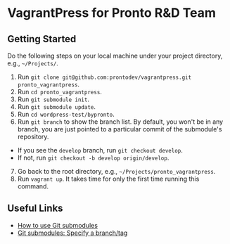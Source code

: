 VagrantPress for Pronto R&D Team
================================

Getting Started
---------------

Do the following steps on your local machine under your project directory, e.g., `~/Projects/`.

1. Run `git clone git@github.com:prontodev/vagrantpress.git pronto_vagrantpress`.
2. Run `cd pronto_vagrantpress`.
3. Run `git submodule init`.
4. Run `git submodule update`.
5. Run `cd wordpress-test/bypronto`.
6. Run `git branch` to show the branch list. By default, you won't be in any branch, you are just pointed to a particular commit of the submodule's repository.
  * If you see the `develop` branch, run `git checkout develop`.
  * If not, run `git checkout -b develop origin/develop`.
7. Go back to the root directory, e.g., `~/Projects/pronto_vagrantpress`.
8. Run `vagrant up`. It takes time for only the first time running this command.


Useful Links
------------

* [How to use Git submodules](http://joncairns.com/2011/10/how-to-use-git-submodules/)
* [Git submodules: Specify a branch/tag](http://stackoverflow.com/questions/1777854/git-submodules-specify-a-branch-tag)
